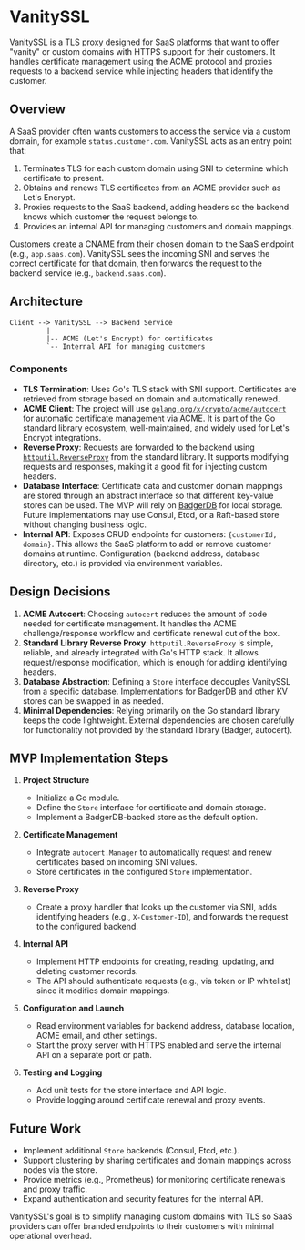 # VanitySSL

VanitySSL is a TLS proxy designed for SaaS platforms that want to offer "vanity" or custom domains with HTTPS support for their customers. It handles certificate management using the ACME protocol and proxies requests to a backend service while injecting headers that identify the customer.

## Overview

A SaaS provider often wants customers to access the service via a custom domain, for example `status.customer.com`. VanitySSL acts as an entry point that:

1. Terminates TLS for each custom domain using SNI to determine which certificate to present.
2. Obtains and renews TLS certificates from an ACME provider such as Let's Encrypt.
3. Proxies requests to the SaaS backend, adding headers so the backend knows which customer the request belongs to.
4. Provides an internal API for managing customers and domain mappings.

Customers create a CNAME from their chosen domain to the SaaS endpoint (e.g., `app.saas.com`). VanitySSL sees the incoming SNI and serves the correct certificate for that domain, then forwards the request to the backend service (e.g., `backend.saas.com`).

## Architecture

```
Client --> VanitySSL --> Backend Service
         |           
         |-- ACME (Let's Encrypt) for certificates
         `-- Internal API for managing customers
```

### Components

- **TLS Termination**: Uses Go's TLS stack with SNI support. Certificates are retrieved from storage based on domain and automatically renewed.
- **ACME Client**: The project will use [`golang.org/x/crypto/acme/autocert`](https://pkg.go.dev/golang.org/x/crypto/acme/autocert) for automatic certificate management via ACME. It is part of the Go standard library ecosystem, well-maintained, and widely used for Let's Encrypt integrations.
- **Reverse Proxy**: Requests are forwarded to the backend using [`httputil.ReverseProxy`](https://pkg.go.dev/net/http/httputil#ReverseProxy) from the standard library. It supports modifying requests and responses, making it a good fit for injecting custom headers.
- **Database Interface**: Certificate data and customer domain mappings are stored through an abstract interface so that different key-value stores can be used. The MVP will rely on [BadgerDB](https://github.com/dgraph-io/badger) for local storage. Future implementations may use Consul, Etcd, or a Raft-based store without changing business logic.
- **Internal API**: Exposes CRUD endpoints for customers: `{customerId, domain}`. This allows the SaaS platform to add or remove customer domains at runtime. Configuration (backend address, database directory, etc.) is provided via environment variables.

## Design Decisions

1. **ACME Autocert**: Choosing `autocert` reduces the amount of code needed for certificate management. It handles the ACME challenge/response workflow and certificate renewal out of the box.
2. **Standard Library Reverse Proxy**: `httputil.ReverseProxy` is simple, reliable, and already integrated with Go's HTTP stack. It allows request/response modification, which is enough for adding identifying headers.
3. **Database Abstraction**: Defining a `Store` interface decouples VanitySSL from a specific database. Implementations for BadgerDB and other KV stores can be swapped in as needed.
4. **Minimal Dependencies**: Relying primarily on the Go standard library keeps the code lightweight. External dependencies are chosen carefully for functionality not provided by the standard library (Badger, autocert).

## MVP Implementation Steps

1. **Project Structure**
   - Initialize a Go module.
   - Define the `Store` interface for certificate and domain storage.
   - Implement a BadgerDB-backed store as the default option.

2. **Certificate Management**
   - Integrate `autocert.Manager` to automatically request and renew certificates based on incoming SNI values.
   - Store certificates in the configured `Store` implementation.

3. **Reverse Proxy**
   - Create a proxy handler that looks up the customer via SNI, adds identifying headers (e.g., `X-Customer-ID`), and forwards the request to the configured backend.

4. **Internal API**
   - Implement HTTP endpoints for creating, reading, updating, and deleting customer records.
   - The API should authenticate requests (e.g., via token or IP whitelist) since it modifies domain mappings.

5. **Configuration and Launch**
   - Read environment variables for backend address, database location, ACME email, and other settings.
   - Start the proxy server with HTTPS enabled and serve the internal API on a separate port or path.

6. **Testing and Logging**
   - Add unit tests for the store interface and API logic.
   - Provide logging around certificate renewal and proxy events.

## Future Work

- Implement additional `Store` backends (Consul, Etcd, etc.).
- Support clustering by sharing certificates and domain mappings across nodes via the store.
- Provide metrics (e.g., Prometheus) for monitoring certificate renewals and proxy traffic.
- Expand authentication and security features for the internal API.

VanitySSL's goal is to simplify managing custom domains with TLS so SaaS providers can offer branded endpoints to their customers with minimal operational overhead.

